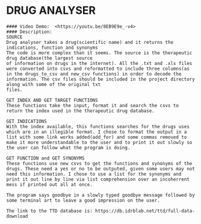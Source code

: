  # DRUG ANALYSER
    #### Video Demo:  <https://youtu.be/8EB9E9e_-v4>
    #### Description:
    SOURCE
    Drug analyser takes a drug(scientific name) and it returns the indications, function and synonyms
    The code is more complex than it seems. The source is the therapeutic drug database(the largest source
    of information on drugs in the internet). All the .txt and .xls files were converted into csvs and reformatted to include three columns(as in the drugs_to_csv and new_csv functions) in order to decode the information. The csv files should be included in the project directory along with some of the original txt
    files.

    GET INDEX AND GET TARGET FUNCTIONS
    These functions take the input, format it and search the csvs to return the index used in the therapeutic drug database.

    GET INDICATIONS
    With the index available, this functions searches for the drugs uses which are in an illegible format. I chose to format the output in a list with some link works added(add_for) and some commas removed to make it more understandable to the user and to print it out slowly so the user can follow what the program is doing.

    GET FUNCTION and GET SYNONYMS
    These functions use new csvs to get the functions and synonyms of the drugs. These need a yes or no to be outputed, given some users may not need this information. I chose to use a list for the synonyms and print it out line by line via list comprehension over an incoherrent mess if printed out all at once.

    The program says goodbye in a slowly typed goodbye message followed by some terminal art to leave a good impression on the user.

    The link to the TTD database is: https://db.idrblab.net/ttd/full-data-download


